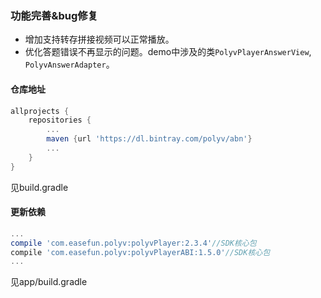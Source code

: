 ### 功能完善&bug修复
* 增加支持转存拼接视频可以正常播放。
* 优化答题错误不再显示的问题。demo中涉及的类`PolyvPlayerAnswerView`, `PolyvAnswerAdapter`。

#### 仓库地址
```Groovy
allprojects {
    repositories {
        ...
        maven {url 'https://dl.bintray.com/polyv/abn'}
        ...
    }
}
```
见build.gradle

#### 更新依赖
```Groovy
...
compile 'com.easefun.polyv:polyvPlayer:2.3.4'//SDK核心包
compile 'com.easefun.polyv:polyvPlayerABI:1.5.0'//SDK核心包
...
```
见app/build.gradle